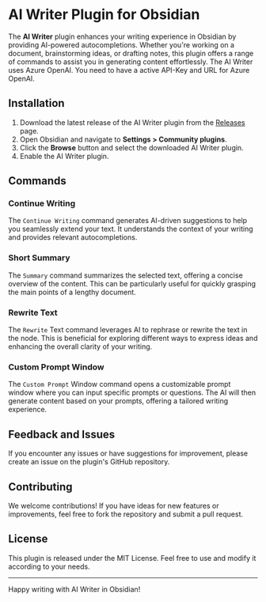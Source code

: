 # AI Writer Plugin for Obsidian

The **AI Writer** plugin enhances your writing experience in Obsidian by providing AI-powered autocompletions. Whether you're working on a document, brainstorming ideas, or drafting notes, this plugin offers a range of commands to assist you in generating content effortlessly.
The AI Writer uses Azure OpenAI. You need to have a active API-Key and URL for Azure OpenAI.

## Installation

1. Download the latest release of the AI Writer plugin from the [Releases](https://github.com/your-username/ai-writer-plugin/releases) page.
2. Open Obsidian and navigate to **Settings > Community plugins**.
3. Click the **Browse** button and select the downloaded AI Writer plugin.
4. Enable the AI Writer plugin.

## Commands

### Continue Writing
The `Continue Writing` command generates AI-driven suggestions to help you seamlessly extend your text. It understands the context of your writing and provides relevant autocompletions.

### Short Summary
The `Summary` command summarizes the selected text, offering a concise overview of the content. This can be particularly useful for quickly grasping the main points of a lengthy document.

### Rewrite Text
The `Rewrite` Text command leverages AI to rephrase or rewrite the text in the node. This is beneficial for exploring different ways to express ideas and enhancing the overall clarity of your writing.

### Custom Prompt Window
The `Custom Prompt` Window command opens a customizable prompt window where you can input specific prompts or questions. The AI will then generate content based on your prompts, offering a tailored writing experience.


## Feedback and Issues
If you encounter any issues or have suggestions for improvement, please create an issue on the plugin's GitHub repository.

## Contributing
We welcome contributions! If you have ideas for new features or improvements, feel free to fork the repository and submit a pull request.

## License
This plugin is released under the MIT License. Feel free to use and modify it according to your needs.

---
Happy writing with AI Writer in Obsidian!